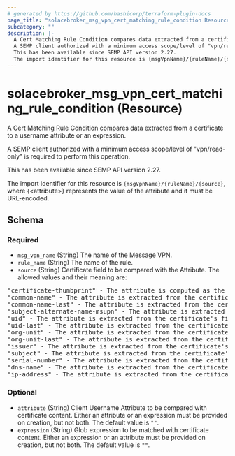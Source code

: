 ```yaml
---
# generated by https://github.com/hashicorp/terraform-plugin-docs
page_title: "solacebroker_msg_vpn_cert_matching_rule_condition Resource - solacebroker"
subcategory: ""
description: |-
  A Cert Matching Rule Condition compares data extracted from a certificate to a username attribute or an expression.
  A SEMP client authorized with a minimum access scope/level of "vpn/read-only" is required to perform this operation.
  This has been available since SEMP API version 2.27.
  The import identifier for this resource is {msgVpnName}/{ruleName}/{source}, where {&lt;attribute&gt;} represents the value of the attribute and it must be URL-encoded.
---
```


# solacebroker_msg_vpn_cert_matching_rule_condition (Resource)

A Cert Matching Rule Condition compares data extracted from a certificate to a username attribute or an expression.



A SEMP client authorized with a minimum access scope/level of "vpn/read-only" is required to perform this operation.

This has been available since SEMP API version 2.27.

The import identifier for this resource is `{msgVpnName}/{ruleName}/{source}`, where {&lt;attribute&gt;} represents the value of the attribute and it must be URL-encoded.



<!-- schema generated by tfplugindocs -->
## Schema

### Required

- `msg_vpn_name` (String) The name of the Message VPN.
- `rule_name` (String) The name of the rule.
- `source` (String) Certificate field to be compared with the Attribute. The allowed values and their meaning are:

<pre>
"certificate-thumbprint" - The attribute is computed as the SHA-1 hash over the entire DER-encoded contents of the client certificate.
"common-name" - The attribute is extracted from the certificate's first instance of the Common Name attribute in the Subject DN.
"common-name-last" - The attribute is extracted from the certificate's last instance of the Common Name attribute in the Subject DN.
"subject-alternate-name-msupn" - The attribute is extracted from the certificate's Other Name type of the Subject Alternative Name and must have the msUPN signature.
"uid" - The attribute is extracted from the certificate's first instance of the User Identifier attribute in the Subject DN.
"uid-last" - The attribute is extracted from the certificate's last instance of the User Identifier attribute in the Subject DN.
"org-unit" - The attribute is extracted from the certificate's first instance of the Org Unit attribute in the Subject DN.
"org-unit-last" - The attribute is extracted from the certificate's last instance of the Org Unit attribute in the Subject DN.
"issuer" - The attribute is extracted from the certificate's Issuer DN.
"subject" - The attribute is extracted from the certificate's Subject DN.
"serial-number" - The attribute is extracted from the certificate's Serial Number.
"dns-name" - The attribute is extracted from the certificate's Subject Alt Name DNS Name.
"ip-address" - The attribute is extracted from the certificate's Subject Alt Name IP Address.
</pre>

### Optional

- `attribute` (String) Client Username Attribute to be compared with certificate content. Either an attribute or an expression must be provided on creation, but not both. The default value is `""`.
- `expression` (String) Glob expression to be matched with certificate content. Either an expression or an attribute must be provided on creation, but not both. The default value is `""`.
